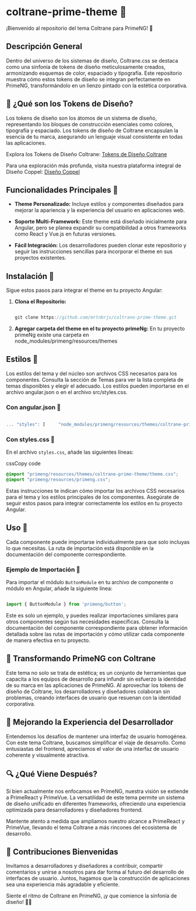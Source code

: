 # coltrane-prime-theme 🏀

¡Bienvenido al repositorio del tema Coltrane para PrimeNG! 🚀

## Descripción General

Dentro del universo de los sistemas de diseño, Coltrane.css se destaca como una sinfonía de tokens de diseño meticulosamente creados, armonizando esquemas de color, espaciado y tipografía. Este repositorio muestra cómo estos tokens de diseño se integran perfectamente en PrimeNG, transformándolo en un lienzo pintado con la estética corporativa.

## 🌈 ¿Qué son los Tokens de Diseño?

Los tokens de diseño son los átomos de un sistema de diseño, representando los bloques de construcción esenciales como colores, tipografía y espaciado. Los tokens de diseño de Coltrane encapsulan la esencia de tu marca, asegurando un lenguaje visual consistente en todas las aplicaciones.

Explora los Tokens de Diseño Coltrane: [Tokens de Diseño Coltrane](https://coltrane.design/)

Para una exploración más profunda, visita nuestra plataforma integral de Diseño Coppel: [Diseño Coppel](https://coppel-design.com/index.html#coltrane)

Funcionalidades Principales 🏀
---------------------------

*   **Theme Personalizado:** Incluye estilos y componentes diseñados para mejorar la apariencia y la experiencia del usuario en aplicaciones web.
    
*   **Soporte Multi-Framework:** Este theme está diseñado inicialmente para Angular, pero se planea expandir su compatibilidad a otros frameworks como React y Vue.js en futuras versiones.
    
*   **Fácil Integración:** Los desarrolladores pueden clonar este repositorio y seguir las instrucciones sencillas para incorporar el theme en sus proyectos existentes.


Instalación 🏀
-----------

Sigue estos pasos para integrar el theme en tu proyecto Angular:

1.  **Clona el Repositorio:**
    
    ```javascript
    
    git clone https://github.com/mrtnbrjs/coltrane-prime-theme.git

    ```
2. **Agregar carpeta del theme en el tu proyecto primeNg:**
    En tu proyecto primeNg existe una carpeta en node_modules/primeng/resources/themes
    
Estilos 🏀
-------

Los estilos del tema y del núcleo son archivos CSS necesarios para los componentes. Consulta la sección de Temas para ver la lista completa de temas disponibles y elegir el adecuado. Los estilos pueden importarse en el archivo angular.json o en el archivo src/styles.css.

### Con angular.json 🏀

```javascript

... "styles": [     "node_modules/primeng/resources/themes/coltrane-prime-theme/theme.css",     "node_modules/primeng/resources/primeng.min.css",     ... ]
```

### Con styles.css 🏀

En el archivo `styles.css`, añade las siguientes líneas:

cssCopy code

```css
@import "primeng/resources/themes/coltrane-prime-theme/theme.css";
@import "primeng/resources/primeng.css";

```

Estas instrucciones te indican cómo importar los archivos CSS necesarios para el tema y los estilos principales de los componentes. Asegúrate de seguir estos pasos para integrar correctamente los estilos en tu proyecto Angular.

Uso 🏀
---

Cada componente puede importarse individualmente para que solo incluyas lo que necesitas. La ruta de importación está disponible en la documentación del componente correspondiente.

### Ejemplo de Importación 🏀

Para importar el módulo `ButtonModule` en tu archivo de componente o módulo en Angular, añade la siguiente línea:

```javascript

import { ButtonModule } from 'primeng/button';

```

Este es solo un ejemplo, y puedes realizar importaciones similares para otros componentes según tus necesidades específicas. Consulta la documentación del componente correspondiente para obtener información detallada sobre las rutas de importación y cómo utilizar cada componente de manera efectiva en tu proyecto.

## 🎨 Transformando PrimeNG con Coltrane

Este tema no solo se trata de estética; es un conjunto de herramientas que capacita a los equipos de desarrollo para infundir sin esfuerzo la identidad de su marca en las aplicaciones de PrimeNG. Al aprovechar los tokens de diseño de Coltrane, los desarrolladores y diseñadores colaboran sin problemas, creando interfaces de usuario que resuenan con la identidad corporativa.

## 🚀 Mejorando la Experiencia del Desarrollador

Entendemos los desafíos de mantener una interfaz de usuario homogénea. Con este tema Coltrane, buscamos simplificar el viaje de desarrollo. Como entusiastas del frontend, apreciamos el valor de una interfaz de usuario coherente y visualmente atractiva.

## 🔍 ¿Qué Viene Después?

Si bien actualmente nos enfocamos en PrimeNG, nuestra visión se extiende a PrimeReact y PrimeVue. La versatilidad de este tema permite un sistema de diseño unificado en diferentes frameworks, ofreciendo una experiencia optimizada para desarrolladores y diseñadores frontend.

Mantente atento a medida que ampliamos nuestro alcance a PrimeReact y PrimeVue, llevando el tema Coltrane a más rincones del ecosistema de desarrollo.

## 🤝 Contribuciones Bienvenidas

Invitamos a desarrolladores y diseñadores a contribuir, compartir comentarios y unirse a nosotros para dar forma al futuro del desarrollo de interfaces de usuario. Juntos, hagamos que la construcción de aplicaciones sea una experiencia más agradable y eficiente.

Siente el ritmo de Coltrane en PrimeNG, ¡y que comience la sinfonía de diseño! 🎹🎨
